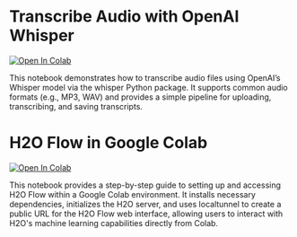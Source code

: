 # Transcribe Audio with OpenAI Whisper
[![Open In Colab](https://colab.research.google.com/assets/colab-badge.svg)](https://colab.research.google.com/github/kurtvalcorza/notebooks/blob/main/Transcribe_Audio_Whisper.ipynb)

This notebook demonstrates how to transcribe audio files using OpenAI’s Whisper model via the whisper Python package. It supports common audio formats (e.g., MP3, WAV) and provides a simple pipeline for uploading, transcribing, and saving transcripts.

# H2O Flow in Google Colab
[![Open In Colab](https://colab.research.google.com/assets/colab-badge.svg)](https://colab.research.google.com/github/kurtvalcorza/notebooks/blob/main/H2O_Flow_Google_Colab.ipynb)

This notebook provides a step-by-step guide to setting up and accessing H2O Flow within a Google Colab environment. It installs necessary dependencies, initializes the H2O server, and uses localtunnel to create a public URL for the H2O Flow web interface, allowing users to interact with H2O's machine learning capabilities directly from Colab.
